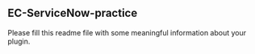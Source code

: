 ## EC-ServiceNow-practice

Please fill this readme file with some meaningful information about your plugin.
